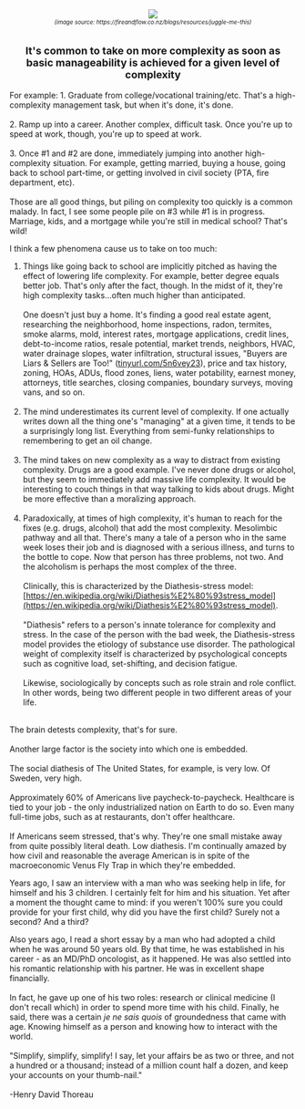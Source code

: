 <div align="center">
  <img src="https://bradleyculley.github.io/images/juggling-while-balancing.jpeg" />
  <div style="font-size: 10px; font-style: italic;">(image source: https://fireandflow.co.nz/blogs/resources/juggle-me-this)</div>
</div>
<br/>
<br/>
<div align="center" style="font-size: 18px; font-weight: bold;">
   It's common to take on more complexity as soon as<br/> basic manageability is achieved for a given level of complexity
</div>

<br/>
For example:
1. Graduate from college/vocational training/etc. That's a high-complexity management task, but when it's done, it's done.<br><br>
2. Ramp up into a career. Another complex, difficult task. Once you're up to speed at work, though, you're up to speed at work.<br><br>
3. Once #1 and #2 are done, immediately jumping into another high-complexity situation.
For example, getting married, buying a house, going back to school part-time, or getting involved in civil society (PTA, fire department, etc).<br/><br/>
Those are all good things, but piling on complexity too quickly is a common malady.
In fact, I see some people pile on #3 while #1 is in progress.
Marriage, kids, and a mortgage while you're still in medical school? That's wild!<br>

   I think a few phenomena cause us to take on too much:
   1. Things like going back to school are implicitly pitched as having the effect of lowering life complexity. For example, better degree equals better job.
   That's only after the fact, though. In the midst of it, they're high complexity tasks...often much higher than anticipated.<br/><br/>
   One doesn't just buy a home. 
   It's finding a good real estate agent, researching the neighborhood, home inspections, radon, termites, smoke alarms, mold, interest rates, mortgage applications, credit lines, debt-to-income ratios, resale potential, market trends, neighbors, HVAC, water drainage slopes, water infiltration, structural issues, "Buyers are Liars & Sellers are Too!" ([tinyurl.com/5n6vey23](http://tinyurl.com/5n6vey23)), price and tax history, zoning, HOAs, ADUs, flood zones, liens, water potability, earnest money, attorneys, title searches, closing companies, boundary surveys, moving vans, and so on.<br/><br/>
   2. The mind underestimates its current level of complexity. If one actually writes down all the thing one's "managing" at a given time, it tends to be a surprisingly long list.
   Everything from semi-funky relationships to remembering to get an oil change.<br/><br/>
   3. The mind takes on new complexity as a way to distract from existing complexity. Drugs are a good example.
   I've never done drugs or alcohol, but they seem to immediately add massive life complexity.
   It would be interesting to couch things in that way talking to kids about drugs. Might be more effective than a moralizing approach.<br/><br/>
   4. Paradoxically, at times of high complexity, it's human to reach for the fixes (e.g. drugs, alcohol) that add the most complexity. Mesolimbic pathway and all that.
   There's many a tale of a person who in the same week loses their job and is diagnosed with a serious illness, and turns to the bottle to cope.
   Now that person has three problems, not two. And the alcoholism is perhaps the most complex of the three.<br><br>
   Clinically, this is characterized by the Diathesis-stress model: [https://en.wikipedia.org/wiki/Diathesis%E2%80%93stress_model](https://en.wikipedia.org/wiki/Diathesis%E2%80%93stress_model). <br/><br/>
   "Diathesis" refers to a person's innate tolerance for complexity and stress.
   In the case of the person with the bad week, the Diathesis-stress model provides the etiology of substance use disorder.
   The pathological weight of complexity itself is characterized by psychological concepts such as cognitive load, set-shifting, and decision fatigue.<br/><br/>
   Likewise, sociologically by concepts such as role strain and role conflict. In other words, being two different people in two different areas of your life.<br/><br/>

The brain detests complexity, that's for sure.<br/><br/>
Another large factor is the society into which one is embedded.<br/><br/>
The social diathesis of The United States, for example, is very low. Of Sweden, very high.<br/><br/>
Approximately 60% of Americans live paycheck-to-paycheck. Healthcare is tied to your job - the only industrialized nation on Earth to do so.
Even many full-time jobs, such as at restaurants, don't offer healthcare.<br/><br/>
If Americans seem stressed, that's why. They're one small mistake away from quite possibly literal death.
Low diathesis. I'm continually amazed by how civil and reasonable the average American is in spite of the macroeconomic Venus Fly Trap in which they're embedded.

Years ago, I saw an interview with a man who was seeking help in life, for himself and his 3 children. I certainly felt for him and his situation.
Yet after a moment the thought came to mind: if you weren't 100% sure you could provide for your first child, why did you have the first child? Surely not a second? And a third?

Also years ago, I read a short essay by a man who had adopted a child when he was around 50 years old.
By that time, he was established in his career - as an MD/PhD oncologist, as it happened.
He was also settled into his romantic relationship with his partner. He was in excellent shape financially.<br/><br/>
In fact, he gave up one of his two roles: research or clinical medicine (I don't recall which) in order to spend more time with his child.
Finally, he said, there was a certain _je ne sais quois_ of groundedness that came with age. Knowing himself as a person and knowing how to interact with the world.
<br/><br/>
"Simplify, simplify, simplify! I say, let your affairs be as two or three, and not a hundred or a thousand; instead of a million count half a dozen, and keep your accounts on your thumb-nail."<br/><br/>
-Henry David Thoreau
